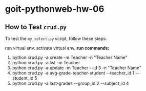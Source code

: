 # goit-pythonweb-hw-06

## How to Test `crud.py`

To test the `my_select.py` script, follow these steps:

run virtual env.
activate virtual env.
**run commands:**

1. python crud.py -a create -m Teacher -n "Teacher Name"
2. python crud.py -a list -m Teacher
3. python crud.py -a update -m Teacher --id 3 -n "Teacher Name"
4. python crud.py -a avg-grade-teacher-student --teacher_id 1 --student_id 5
5. python crud.py -a last-grades --group_id 2 --subject_id 4
